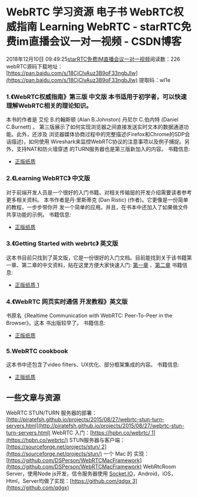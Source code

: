 # WebRTC 学习资源  电子书  WebRTC权威指南 Learning WebRTC - starRTC免费im直播会议一对一视频 - CSDN博客
2018年12月10日 09:49:25[starRTC免费IM直播会议一对一视频](https://me.csdn.net/elesos)阅读数：226
webRTC源码下载地址：[https://pan.baidu.com/s/18CjClvAuz3B9oF33ngbJIw](https://pan.baidu.com/s/18CjClvAuz3B9oF33ngbJIw)
提取码：wl1e 
### 1.《WebRTC权威指南》第三版 中文版 本书适用于初学者，可以快速理解WebRTC相关的理论知识。
本书的作者是 艾伦 B.约翰斯顿 (Alan B.Johnston) 丹尼尔 C.伯内特 (Daniel C.Burnett) 。 第三版展示了如何实现浏览器之间直接发送实时文本的数据通道功能。此外，还涉及 浏览器媒体协商过程中的完整描述(Firefox和Chrome的SDP会话描述)，如何使用 Wireshark来监控WebRTC协议的注意事项以及例子捕捉。另外，支持NAT和防火墙穿透 的TURN服务器也是第三版新加入的内容。
书籍信息:
- [正版纸质](https://www.amazon.cn/dp/B01L6C5Y6U/ref=sr_1_1?ie=UTF8&qid=1519291362&sr=8-1&keywords=webrtc)
### 2.《Learning WebRTC》 中文版
对于前端开发人员是一个很好的入门书籍。对相关传输层的开发介绍需要读者参考更多相关资料。
本书作者是丹·里斯蒂克 (Dan Ristic) (作者)。它更像是一份简单的教程，一步步带你开 发一个简单的应用。并且，在书本中还加入了如果做文件共享功能的示例。
书籍信息:
- [正版纸质](https://www.amazon.cn/dp/B01H0LP99S/ref=sr_1_2?ie=UTF8&qid=1519291362&sr=8-2&keywords=webrtc)
### 3.《Getting Started with webrtc》 英文版
这本书目前只找到了英文版，它是一份很好的入门文档。目前能找到关于该书籍第一章、第二章的中文资料，贴在这里方便大家快速入门:
[第一章](http://blog.csdn.net/fireroll/article/details/44228003) 、[第二章](http://blog.csdn.net/fireroll/article/details/44228257)
书籍信息:
- [正版纸质 1](https://www.amazon.cn/dp/B00FF8OJZE/ref=sr_1_6?ie=UTF8&qid=1519291362&sr=8-6&keywords=webrtc)
### 4.《WebRTC 网页实时通信 开发教程》英文版
书原名《Realtime Communication with WebRTC: Peer-To-Peer in the Browser》。这本 书出版较早了。
书籍信息:
- [正版纸质](https://www.amazon.cn/dp/1449371876/ref=sr_1_4?ie=UTF8&qid=1519291362&sr=8-4&keywords=webrtc)
### 5.WebRTC cookbook
这本书中还包含了video filters、UX优化、部分框架集成的内容。
书籍信息:
- [正版纸质](https://www.amazon.cn/dp/B00U1D9WR8/ref=sr_1_7?ie=UTF8&qid=1519704050&sr=8-7&keywords=webrtc)
## 一些文章与资源
WebRTC STUN/TURN 服务器的部署：[http://piratefsh.github.io/projects/2015/08/27/webrtc-stun-turn-servers.html](http://piratefsh.github.io/projects/2015/08/27/webrtc-stun-turn-servers.html)
WebRTC 入门：[https://hpbn.co/webrtc/ 1](https://hpbn.co/webrtc/)
STUN服务器与客户端：[https://sourceforge.net/projects/stun/ 2](https://sourceforge.net/projects/stun/)
一个 Mac 的 实现：[https://github.com/DSPerson/WebRTCMacFramework](https://github.com/DSPerson/WebRTCMacFramework)
WebRtcRoom Server，使用Node js开发，信令服务器使用 [Socket.IO](http://socket.io/)，Android，iOS，Html，Server均做了实现：[https://github.com/qdgx 3](https://github.com/qdgx)
